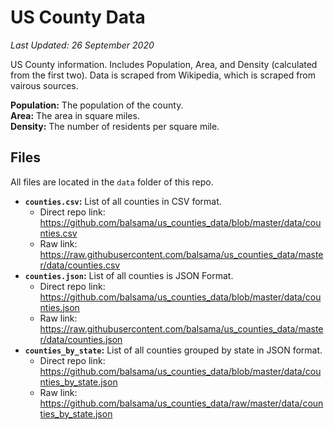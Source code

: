 # US County Data
*Last Updated: 26 September 2020*

US County information. Includes Population, Area, and Density (calculated from the first two).
Data is scraped from Wikipedia, which is scraped from vairous sources.

**Population:** The population of the county.  
**Area:** The area in square miles.  
**Density:** The number of residents per square mile.  

## Files
All files are located in the `data` folder of this repo.
* **`counties.csv`:** List of all counties in CSV format.
  * Direct repo link: https://github.com/balsama/us_counties_data/blob/master/data/counties.csv
  * Raw link: https://raw.githubusercontent.com/balsama/us_counties_data/master/data/counties.csv  
* **`counties.json`:** List of all counties is JSON Format.  
  * Direct repo link: https://github.com/balsama/us_counties_data/blob/master/data/counties.json
  * Raw link: https://raw.githubusercontent.com/balsama/us_counties_data/master/data/counties.json
* **`counties_by_state`:** List of all counties grouped by state in JSON format.
  * Direct repo link: https://github.com/balsama/us_counties_data/blob/master/data/counties_by_state.json
  * Raw link: https://github.com/balsama/us_counties_data/raw/master/data/counties_by_state.json

